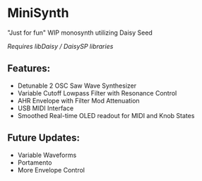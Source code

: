 # MiniSynth
"Just for fun" WIP monosynth utilizing Daisy Seed

*Requires libDaisy / DaisySP libraries*

## Features:
* Detunable 2 OSC Saw Wave Synthesizer
* Variable Cutoff Lowpass Filter with Resonance Control
* AHR Envelope with Filter Mod Attenuation
* USB MIDI Interface
* Smoothed Real-time OLED readout for MIDI and Knob States

## Future Updates:
* Variable Waveforms
* Portamento
* More Envelope Control

